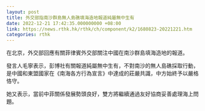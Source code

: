 ```yaml
---
layout: post
title: 外交部指南沙群島無人島礁填海造地報道純屬無中生有
date: 2022-12-21 17:42:35.000000000 +08:00
link: https://news.rthk.hk/rthk/ch/component/k2/1680823-20221221.htm
categories: rthk
---
```


在北京，外交部回應有關菲律賓外交部關注中國在南沙群島填海造地的報道。

發言人毛寧表示，彭博社有關報道純屬無中生有，不對南沙的無人島礁採取行動，是中國和東盟國家在《南海各方行為宣言》中達成的莊嚴共識，中方始終予以嚴格恪守。

她又表示，當前中菲關係發展勢頭良好，雙方將繼續通過友好協商妥善處理海上問題。
